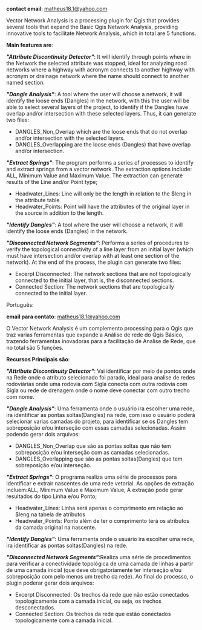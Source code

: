 **contact email**: matheus18.1@yahoo.com

Vector Network Analysis is a processing plugin for Qgis that provides several tools that expand the Basic Qgis Network Analysis, providing innovative tools to facilitate Network Analysis, which in total are 5 functions.

**Main features are**:

***"Attribute Discontinuity Detector"***: It will identify through points where in the Network the selected attribute was stopped, ideal for analyzing road networks where a highway with acronym connects to another highway with acronym or drainage network where the name should connect to another named section.

***"Dangle Analysis"***: A tool where the user will choose a network, it will identify the loose ends (Dangles) in the network, with this the user will be able to select several layers of the project, to identify if the Dangles have overlap and/or intersection with these selected layers. Thus, it can generate two files:

- DANGLES_Non_Overlap which are the loose ends that do not overlap and/or intersection with the selected layers.
- DANGLES_Overlapping are the loose ends (Dangles) that have overlap and/or intersection.

***"Extract Springs"***: The program performs a series of processes to identify and extract springs from a vector network. The extraction options include: ALL, Minimum Value and Maximum Value. The extraction can generate results of the Line and/or Point type;

- Headwater_Lines: Line will only be the length in relation to the $leng in the attribute table
- Headwater_Points: Point will have the attributes of the original layer in the source in addition to the length.

***"Identify Dangles"***: A tool where the user will choose a network, it will identify the loose ends (Dangles) in the network.

***"Disconnected Network Segments"***: Performs a series of procedures to verify the topological connectivity of a line layer from an initial layer (which must have intersection and/or overlap with at least one section of the network). At the end of the process, the plugin can generate two files:

-  Excerpt Disconnected: The network sections that are not topologically connected to the initial layer, that is, the disconnected sections.
-  Connected Section: The network sections that are topologically connected to the initial layer.

Português:

**email para contato**: matheus18.1@yahoo.com


O Vector Network Analysis é um complemento processing para o Qgis que traz varias ferramentas que expande a Análise de rede do Qgis Básico, trazendo ferramentas inovadoras para a facilitação de Analise de Rede, que no total são 5 funções.

**Recursos Principais são**:

***"Attribute Discontinuity Detector"***: Vai identificar por meio de pontos onde na Rede onde o atributo selecionado foi parado, ideal para analise de redes rodoviárias onde uma rodovia com Sigla conecta com outra rodovia com Sigla ou rede de drenagem onde o nome deve conectar com outro trecho com nome.

***"Dangle Analysis"***: Uma ferramenta onde o usuário ira escolher uma rede, ira identificar as pontas soltas(Dangles) na rede, com isso o usuário poderá selecionar varias camadas do projeto, para identificar se os Dangles tem sobreposição e/ou interseção com essas camadas selecionadas.
Assim podendo gerar dois arquivos:
-	DANGLES_Non_Overlap que são as pontas soltas que não tem sobreposição e/ou interseção com as camadas selecionadas.
-	DANGLES_Overlapping que são as pontas soltas(Dangles) que tem sobreposição e/ou interseção.

***"Extract Springs"***: O programa realiza uma série de processos para identificar e extrair nascentes de uma rede vetorial. As opções de extração incluem:ALL, Minimum Value e Maximum Value, A extração pode gerar resultados do tipo Linha e/ou Ponto;
-	Headwater_Lines: Linha será apenas o comprimento em relação ao $leng na tabela de atributos
-	Headwater_Points: Ponto além de ter o comprimento terá os atributos da camada original na nascente.

***"Identify Dangles"***: Uma ferramenta onde o usuário ira escolher uma rede, ira identificar as pontas soltas(Dangles) na rede.

***"Disconnected Network Segments"***:Realiza uma série de procedimentos para verificar a conectividade topológica de uma camada de linhas a partir de uma camada inicial (que deve obrigatoriamente ter interseção e/ou sobreposição com pelo menos um trecho da rede). Ao final do processo, o plugin poderar gerar dois arquivos:
-	Excerpt Disconnected: Os trechos da rede que não estão conectados topologicamente com a camada inicial, ou seja, os trechos desconectados.
-	Connected Section: Os trechos da rede que estão conectados topologicamente com a camada inicial.
